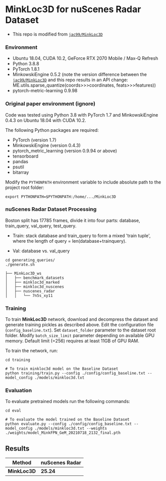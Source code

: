 # MinkLoc3D for nuScenes Radar Dataset
- This repo is modified from [`jac99/MinkLoc3D`](https://github.com/jac99/MinkLoc3D)

### Environment
* Ubuntu 18.04, CUDA 10.2, GeForce RTX 2070 Mobile / Max-Q Refresh
* Python 3.8.8
* PyTorch 1.8.1
* MinkowskiEngine 0.5.2 (note the version difference between the [`jac99/MinkLoc3D`](https://github.com/jac99/MinkLoc3D) and this repo results in an API change: ME.utils.sparse_quantize(coords>>>coordinates, feats>>>features))
* pytorch-metric-learning 0.9.98

### Original paper environment (ignore)
Code was tested using Python 3.8 with PyTorch 1.7 and MinkowskiEngine 0.4.3 on Ubuntu 18.04 with CUDA 10.2.

The following Python packages are required:
* PyTorch (version 1.7)
* MinkowskiEngine (version 0.4.3)
* pytorch_metric_learning (version 0.9.94 or above)
* tensorboard
* pandas
* psutil
* bitarray


Modify the `PYTHONPATH` environment variable to include absolute path to the project root folder: 
```export PYTHONPATH
export PYTHONPATH=$PYTHONPATH:/home/.../MinkLoc3D
```

### nuScenes Radar Dataset Processing
Boston split has 17785 frames, divide it into four parts: database, train_query, val_query, test_query. 

- Train: stack database and train_query to form a mixed 'train tuple', where the length of query = len(database+trainquery).

- Val: database vs. val_query
 
```generate pickles
cd generating_queries/ 
./generate.sh
```

```
├── MinkLoc3D_ws
│   ├── benchmark_datasets
│   ├── minkloc3d_marked
│   ├── minkloc3d_nuscenes
│   ├── nuscenes_radar
│   │   └── 7n5s_xy11
```

### Training
To train **MinkLoc3D** network, download and decompress the dataset and generate training pickles as described above.
Edit the configuration file (`config_baseline.txt`). 
Set `dataset_folder` parameter to the dataset root folder.
Modify `batch_size_limit` parameter depending on available GPU memory. 
Default limit (=256) requires at least 11GB of GPU RAM.

To train the network, run:

```train baseline
cd training

# To train minkloc3d model on the Baseline Dataset
python training/train.py --config ./config/config_baseline.txt --model_config ./models/minkloc3d.txt

```

### Evaluation

To evaluate pretrained models run the following commands:

```eval baseline
cd eval

# To evaluate the model trained on the Baseline Dataset
python evaluate.py --config ./config/config_baseline.txt --model_config ./models/minkloc3d.txt --weights ./weights/model_MinkFPN_GeM_20210718_2132_final.pth
```

## Results

| Method         | nuScenes Radar  |
| -------------- |---------------- | 
| **MinkLoc3D**  |     **25.24**   |


